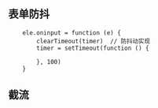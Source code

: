 ## 表单防抖

```
    ele.oninput = function (e) {
        clearTimeout(timer)  // 防抖动实现
        timer = setTimeout(function () {

        }, 100)
    }
```

## 截流

